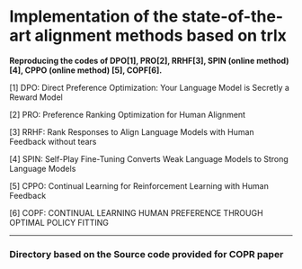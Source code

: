 # Implementation of the state-of-the-art alignment methods based on trlx

**Reproducing the codes of DPO\[1\], PRO\[2\], RRHF\[3\], SPIN (online method) \[4\], CPPO (online method) \[5\], COPF\[6\].**

\[1\] DPO: Direct Preference Optimization: Your Language Model is Secretly a Reward Model

\[2\] PRO: Preference Ranking Optimization for Human Alignment

\[3\] RRHF: Rank Responses to Align Language Models with Human Feedback without tears

\[4\] SPIN: Self-Play Fine-Tuning Converts Weak Language Models to Strong Language Models

\[5\] CPPO: Continual Learning for Reinforcement Learning with Human Feedback

\[6\] COPF: CONTINUAL LEARNING HUMAN PREFERENCE THROUGH OPTIMAL POLICY FITTING

______________________________________________________________________

### Directory based on the Source code provided for COPR paper
